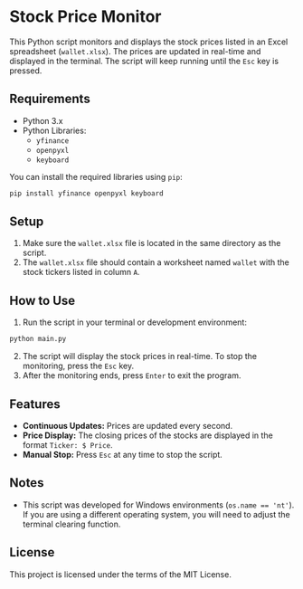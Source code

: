 # Stock Price Monitor

This Python script monitors and displays the stock prices listed in an Excel spreadsheet (`wallet.xlsx`). The prices are updated in real-time and displayed in the terminal. The script will keep running until the `Esc` key is pressed.

## Requirements

- Python 3.x
- Python Libraries:
  - `yfinance`
  - `openpyxl`
  - `keyboard`

You can install the required libraries using `pip`:

```bash
pip install yfinance openpyxl keyboard
```

## Setup

1. Make sure the `wallet.xlsx` file is located in the same directory as the script.
2. The `wallet.xlsx` file should contain a worksheet named `wallet` with the stock tickers listed in column `A`.

## How to Use

1. Run the script in your terminal or development environment:

```bash
python main.py
```

2. The script will display the stock prices in real-time. To stop the monitoring, press the `Esc` key.
3. After the monitoring ends, press `Enter` to exit the program.

## Features

- **Continuous Updates:** Prices are updated every second.
- **Price Display:** The closing prices of the stocks are displayed in the format `Ticker: $ Price`.
- **Manual Stop:** Press `Esc` at any time to stop the script.

## Notes

- This script was developed for Windows environments (`os.name == 'nt'`). If you are using a different operating system, you will need to adjust the terminal clearing function.

## License

This project is licensed under the terms of the MIT License.
